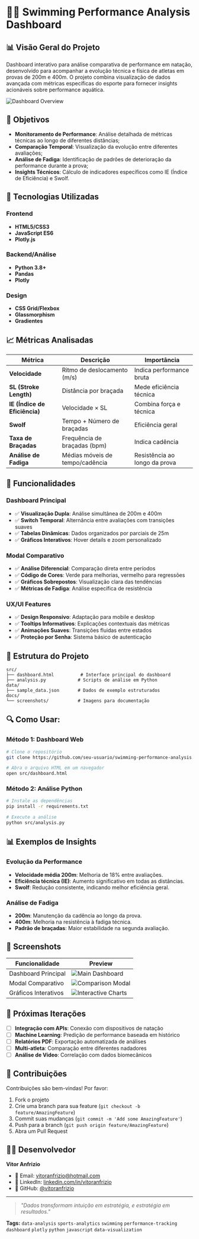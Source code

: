 # 🏊‍♂️ Swimming Performance Analysis Dashboard

## 📊 Visão Geral do Projeto

Dashboard interativo para análise comparativa de performance em natação, desenvolvido para acompanhar a evolução técnica e física de atletas em provas de 200m e 400m. O projeto combina visualização de dados avançada com métricas específicas do esporte para fornecer insights acionáveis sobre performance aquática.

![Dashboard Overview](docs/screenshots/dashboard-overview.png)

## 🎯 Objetivos

- **Monitoramento de Performance**: Análise detalhada de métricas técnicas ao longo de diferentes distâncias;
- **Comparação Temporal**: Visualização da evolução entre diferentes avaliações;
- **Análise de Fadiga**: Identificação de padrões de deterioração da performance durante a prova;
- **Insights Técnicos**: Cálculo de indicadores específicos como IE (Índice de Eficiência) e Swolf.

## 🔧 Tecnologias Utilizadas

### Frontend
- **HTML5/CSS3**
- **JavaScript ES6**
- **Plotly.js**

### Backend/Análise
- **Python 3.8+**
- **Pandas**
- **Plotly**

### Design
- **CSS Grid/Flexbox**
- **Glassmorphism**
- **Gradientes**

## 📈 Métricas Analisadas

| Métrica | Descrição | Importância |
|---------|-----------|-------------|
| **Velocidade** | Ritmo de deslocamento (m/s) | Indica performance bruta |
| **SL (Stroke Length)** | Distância por braçada | Mede eficiência técnica |
| **IE (Índice de Eficiência)** | Velocidade × SL | Combina força e técnica |
| **Swolf** | Tempo + Número de braçadas | Eficiência geral |
| **Taxa de Braçadas** | Frequência de braçadas (bpm) | Indica cadência |
| **Análise de Fadiga** | Médias móveis de tempo/cadência | Resistência ao longo da prova |

## 🚀 Funcionalidades

### Dashboard Principal
- ✅ **Visualização Dupla**: Análise simultânea de 200m e 400m
- ✅ **Switch Temporal**: Alternância entre avaliações com transições suaves
- ✅ **Tabelas Dinâmicas**: Dados organizados por parciais de 25m
- ✅ **Gráficos Interativos**: Hover details e zoom personalizado

### Modal Comparativo
- ✅ **Análise Diferencial**: Comparação direta entre períodos
- ✅ **Código de Cores**: Verde para melhorias, vermelho para regressões
- ✅ **Gráficos Sobrepostos**: Visualização clara das tendências
- ✅ **Métricas de Fadiga**: Análise específica de resistência

### UX/UI Features
- ✅ **Design Responsivo**: Adaptação para mobile e desktop
- ✅ **Tooltips Informativos**: Explicações contextuais das métricas
- ✅ **Animações Suaves**: Transições fluidas entre estados
- ✅ **Proteção por Senha**: Sistema básico de autenticação

## 📁 Estrutura do Projeto

```
src/
├── dashboard.html          # Interface principal do dashboard
├── analysis.py            # Scripts de análise em Python
data/
├── sample_data.json       # Dados de exemplo estruturados
docs/
└── screenshots/           # Imagens para documentação
```

## 🔍 Como Usar:

### Método 1: Dashboard Web
```bash
# Clone o repositório
git clone https://github.com/seu-usuario/swimming-performance-analysis.git

# Abra o arquivo HTML em um navegador
open src/dashboard.html
```

### Método 2: Análise Python
```bash
# Instale as dependências
pip install -r requirements.txt

# Execute a análise
python src/analysis.py
```

## 📊 Exemplos de Insights

### Evolução da Performance
- **Velocidade média 200m**: Melhoria de 18% entre avaliações.
- **Eficiência técnica (IE)**: Aumento significativo em todas as distâncias.
- **Swolf**: Redução consistente, indicando melhor eficiência geral.

### Análise de Fadiga
- **200m**: Manutenção da cadência ao longo da prova.
- **400m**: Melhoria na resistência à fadiga técnica.
- **Padrão de braçadas**: Maior estabilidade na segunda avaliação.

## 🎨 Screenshots

| Funcionalidade | Preview |
|----------------|---------|
| Dashboard Principal | ![Main Dashboard](docs/screenshots/dashboard-overview.png) |
| Modal Comparativo | ![Comparison Modal](docs/screenshots/comparison-modal.png) |
| Gráficos Interativos | ![Interactive Charts](docs/screenshots/charts-example.png) |

## 🔄 Próximas Iterações

- [ ] **Integração com APIs**: Conexão com dispositivos de natação
- [ ] **Machine Learning**: Predição de performance baseada em histórico
- [ ] **Relatórios PDF**: Exportação automatizada de análises
- [ ] **Multi-atleta**: Comparação entre diferentes nadadores
- [ ] **Análise de Vídeo**: Correlação com dados biomecânicos

## 🤝 Contribuições

Contribuições são bem-vindas! Por favor:

1. Fork o projeto
2. Crie uma branch para sua feature (`git checkout -b feature/AmazingFeature`)
3. Commit suas mudanças (`git commit -m 'Add some AmazingFeature'`)
4. Push para a branch (`git push origin feature/AmazingFeature`)
5. Abra um Pull Request

## 👨‍💻 Desenvolvedor

**Vitor Anfrizio**
- 📧 Email: vitoranfrizio@hotmail.com
- 💼 LinkedIn: [linkedin.com/in/vitoranfrizio](https://www.linkedin.com/in/vitoranfrizio/)
- 🐙 GitHub: [@vitoranfrizio](https://https://github.com/vitoranfrizio)

---

> *"Dados transformam intuição em estratégia, e estratégia em resultados."*

**Tags:** `data-analysis` `sports-analytics` `swimming` `performance-tracking` `dashboard` `plotly` `python` `javascript` `data-visualization`
